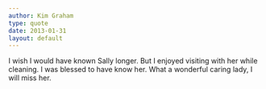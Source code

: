 ```yaml
---
author: Kim Graham
type: quote
date: 2013-01-31
layout: default
---
```

I wish I would have known Sally longer. But I enjoyed visiting with her while cleaning. I was blessed to have know her. What a wonderful caring lady, I will miss her. 